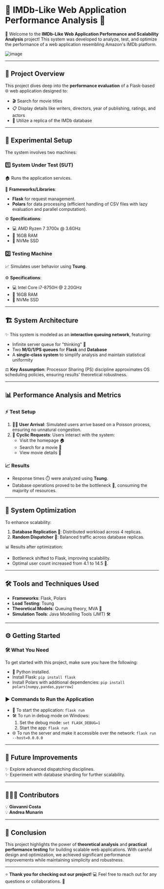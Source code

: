 # 🎥 IMDb-Like Web Application Performance Analysis 🚀

👋 Welcome to the **IMDb-Like Web Application Performance and Scalability Analysis** project! This system was developed to analyze, test, and optimize the performance of a web application resembling Amazon's IMDb platform.

![image](https://github.com/user-attachments/assets/687d8554-9056-494b-a055-0b026723db9d)

---

## 📝 **Project Overview**

This project dives deep into the **performance evaluation** of a Flask-based 🌐 web application designed to:  
- 🎬 Search for movie titles  
- 📋 Display details like writers, directors, year of publishing, ratings, and actors  
- 💾 Utilize a replica of the IMDb database  

---

## 🧪 **Experimental Setup**

The system involves two machines:

### 1️⃣ **System Under Test (SUT)**  
🏠 Runs the application services.  

🔧 **Frameworks/Libraries**:  
- **Flask** for request management.  
- **Polars** for data processing (efficient handling of CSV files with lazy evaluation and parallel computation).  

⚙️ **Specifications**:  
- 💻 AMD Ryzen 7 3700x @ 3.6GHz  
- 🧠 16GB RAM  
- 📂 NVMe SSD  

### 2️⃣ **Testing Machine**  
📈 Simulates user behavior using **Tsung**.  

⚙️ **Specifications**:  
- 💻 Intel Core i7-8750H @ 2.20GHz  
- 🧠 16GB RAM  
- 📂 NVMe SSD  

---

## 🏗️ **System Architecture**

✨ This system is modeled as an **interactive queuing network**, featuring:  
- Infinite server queue for "thinking" 🧠  
- Two **M/G/1/PS queues** for **Flask** and **Database**  
- A **single-class system** to simplify analysis and maintain statistical uniformity  

⚖️ **Key Assumption**: Processor Sharing (PS) discipline approximates OS scheduling policies, ensuring results' theoretical robustness.

---

## 📊 **Performance Analysis and Metrics**

### ⚡ **Test Setup**
1. 🚶‍♂️ **User Arrival**: Simulated users arrive based on a Poisson process, ensuring no unnatural congestion.  
2. 🔄 **Cyclic Requests**: Users interact with the system:  
   - Visit the homepage 🏠  
   - Search for a movie 🔎  
   - View movie details 🎥  

### 📈 **Results**
- Response times ⏱️ were analyzed using **Tsung**.  
- Database operations proved to be the bottleneck 🚨, consuming the majority of resources.  

---

## 🔧 **System Optimization**

To enhance scalability:  
1. **Database Replication** 📀: Distributed workload across 4 replicas.  
2. **Random Dispatcher** 🎲: Balanced traffic across database replicas.  

📊 Results after optimization:  
- Bottleneck shifted to Flask, improving scalability.  
- Optimal user count increased from 4.1 to 14.5 🚀.  

---

## 🛠️ **Tools and Techniques Used**

- **Frameworks**: Flask, Polars  
- **Load Testing**: Tsung  
- **Theoretical Models**: Queuing theory, MVA 📐  
- **Simulation Tools**: Java Modelling Tools (JMT) 🛠️  

---

## ⚙️ **Getting Started**

### 🛠️ **What You Need**  
To get started with this project, make sure you have the following:  
- 🐍 Python installed.  
- Install Flask: `pip install flask`  
- Install Polars with additional dependencies: `pip install polars[numpy,pandas,pyarrow]`


### ▶️ **Commands to Run the Application**

- 🚀 To start the application: `flask run`  
- 🛠️ To run in debug mode on Windows:  
  1. Set the debug mode: `set FLASK_DEBUG=1`  
  2. Start the app: `flask run`  
- 🌐 To run the server and make it accessible over the network: `flask run --host=0.0.0.0`

---

## 🎯 **Future Improvements**

✨ Explore advanced dispatching disciplines.  
✨ Experiment with database sharding for further scalability.  

---

## 🧑‍🤝‍🧑 **Contributors**

💡 **Giovanni Costa**  
💡 **Andrea Munarin**

---

## 🎉 **Conclusion**

This project highlights the power of **theoretical analysis** and **practical performance testing** for building scalable web applications. With careful design and optimization, we achieved significant performance improvements while maintaining simplicity and robustness.

---

⭐ **Thank you for checking out our project!** 💻 Feel free to reach out for any questions or collaborations. 🌟
